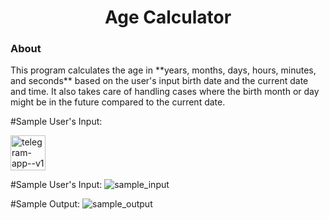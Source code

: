 <h1 align="center">Age Calculator</h1>
<h3 align="left">About</h1>
This program calculates the age in **years, months, days, hours, minutes, and seconds** based on the user's input birth date and the current date and time.
It also takes care of handling cases where the birth month or day might be in the future compared to the current date.

#Sample User's Input:
  <div align="left">
    <a href="https://t.me/mursalatul" title="Telegram">
      <img width="56" height="56" src="https://github.com/asrafulmolla/Age_Calculator/assets/128937137/6f755fc4-ca07-46cb-961d-d9c8afc804c1" alt="telegram-app--v1"/>
    </a>
  </div>

#Sample User's Input:
![sample_input](https://github.com/asrafulmolla/Age_Calculator/assets/128937137/6f755fc4-ca07-46cb-961d-d9c8afc804c1)

#Sample Output:
![sample_output](https://github.com/asrafulmolla/Age_Calculator/assets/128937137/f44b5233-b524-43d4-8c14-5481caa518a9)
